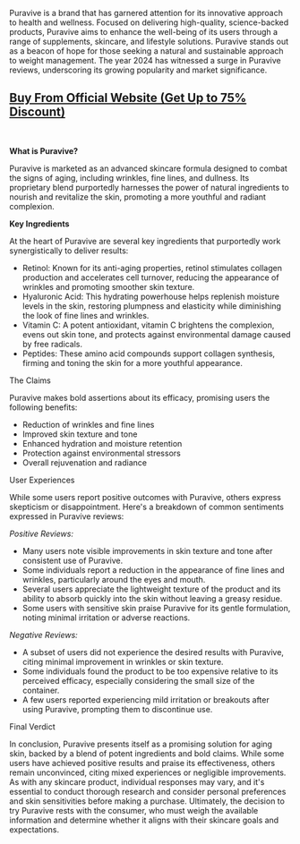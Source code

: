 <span style="font-weight: 400;">Puravive is a brand that has garnered attention for its innovative approach to health and wellness. Focused on delivering high-quality, science-backed products, Puravive aims to enhance the well-being of its users through a range of supplements, skincare, and lifestyle solutions. </span><span style="font-weight: 400;">Puravive stands out as a beacon of hope for those seeking a natural and sustainable approach to weight management. The year 2024 has witnessed a surge in Puravive reviews, underscoring its growing popularity and market significance.</span>
<h2><a href="https://healthsupplement.cc/recommended/puravivesh"><b>Buy From Official Website (Get Up to 75% Discount)</b></a></h2>
&nbsp;

<b>What is Puravive?</b>

<span style="font-weight: 400;">Puravive is marketed as an advanced skincare formula designed to combat the signs of aging, including wrinkles, fine lines, and dullness. Its proprietary blend purportedly harnesses the power of natural ingredients to nourish and revitalize the skin, promoting a more youthful and radiant complexion.</span>

<b>Key Ingredients</b>

<span style="font-weight: 400;">At the heart of Puravive are several key ingredients that purportedly work synergistically to deliver results:</span>
<ul>
 	<li style="font-weight: 400;" aria-level="1"><span style="font-weight: 400;">Retinol: Known for its anti-aging properties, retinol stimulates collagen production and accelerates cell turnover, reducing the appearance of wrinkles and promoting smoother skin texture.</span></li>
 	<li style="font-weight: 400;" aria-level="1"><span style="font-weight: 400;">Hyaluronic Acid: This hydrating powerhouse helps replenish moisture levels in the skin, restoring plumpness and elasticity while diminishing the look of fine lines and wrinkles.</span></li>
 	<li style="font-weight: 400;" aria-level="1"><span style="font-weight: 400;">Vitamin C: A potent antioxidant, vitamin C brightens the complexion, evens out skin tone, and protects against environmental damage caused by free radicals.</span></li>
 	<li style="font-weight: 400;" aria-level="1"><span style="font-weight: 400;">Peptides: These amino acid compounds support collagen synthesis, firming and toning the skin for a more youthful appearance.</span></li>
</ul>
<span style="font-weight: 400;">The Claims</span>

<span style="font-weight: 400;">Puravive makes bold assertions about its efficacy, promising users the following benefits:</span>
<ul>
 	<li style="font-weight: 400;" aria-level="1"><span style="font-weight: 400;">Reduction of wrinkles and fine lines</span></li>
 	<li style="font-weight: 400;" aria-level="1"><span style="font-weight: 400;">Improved skin texture and tone</span></li>
 	<li style="font-weight: 400;" aria-level="1"><span style="font-weight: 400;">Enhanced hydration and moisture retention</span></li>
 	<li style="font-weight: 400;" aria-level="1"><span style="font-weight: 400;">Protection against environmental stressors</span></li>
 	<li style="font-weight: 400;" aria-level="1"><span style="font-weight: 400;">Overall rejuvenation and radiance</span></li>
</ul>
<span style="font-weight: 400;">User Experiences</span>

<span style="font-weight: 400;">While some users report positive outcomes with Puravive, others express skepticism or disappointment. Here's a breakdown of common sentiments expressed in Puravive reviews:</span>

<i><span style="font-weight: 400;">Positive Reviews:</span></i>
<ul>
 	<li style="font-weight: 400;" aria-level="1"><span style="font-weight: 400;">Many users note visible improvements in skin texture and tone after consistent use of Puravive.</span></li>
 	<li style="font-weight: 400;" aria-level="1"><span style="font-weight: 400;">Some individuals report a reduction in the appearance of fine lines and wrinkles, particularly around the eyes and mouth.</span></li>
 	<li style="font-weight: 400;" aria-level="1"><span style="font-weight: 400;">Several users appreciate the lightweight texture of the product and its ability to absorb quickly into the skin without leaving a greasy residue.</span></li>
 	<li style="font-weight: 400;" aria-level="1"><span style="font-weight: 400;">Some users with sensitive skin praise Puravive for its gentle formulation, noting minimal irritation or adverse reactions.</span></li>
</ul>
<i><span style="font-weight: 400;">Negative Reviews:</span></i>
<ul>
 	<li style="font-weight: 400;" aria-level="1"><span style="font-weight: 400;">A subset of users did not experience the desired results with Puravive, citing minimal improvement in wrinkles or skin texture.</span></li>
 	<li style="font-weight: 400;" aria-level="1"><span style="font-weight: 400;">Some individuals found the product to be too expensive relative to its perceived efficacy, especially considering the small size of the container.</span></li>
 	<li style="font-weight: 400;" aria-level="1"><span style="font-weight: 400;">A few users reported experiencing mild irritation or breakouts after using Puravive, prompting them to discontinue use.</span></li>
</ul>
<span style="font-weight: 400;">Final Verdict</span>

<span style="font-weight: 400;">In conclusion, Puravive presents itself as a promising solution for aging skin, backed by a blend of potent ingredients and bold claims. While some users have achieved positive results and praise its effectiveness, others remain unconvinced, citing mixed experiences or negligible improvements. As with any skincare product, individual responses may vary, and it's essential to conduct thorough research and consider personal preferences and skin sensitivities before making a purchase. Ultimately, the decision to try Puravive rests with the consumer, who must weigh the available information and determine whether it aligns with their skincare goals and expectations.</span>

&nbsp;
